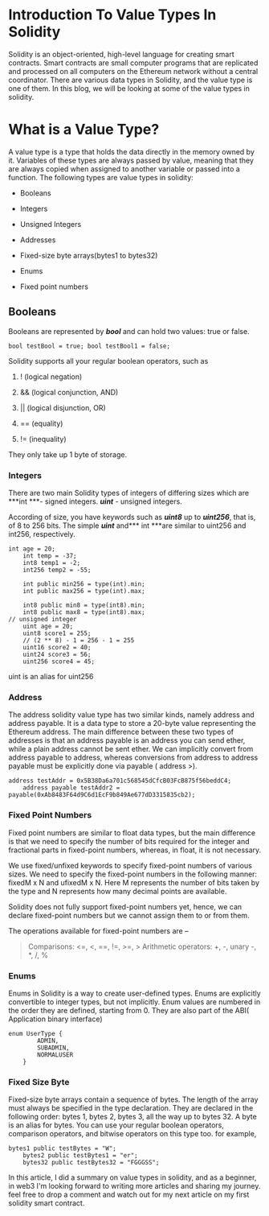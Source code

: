 # Introduction To Value Types In Solidity

Solidity is an object-oriented, high-level language for creating smart contracts. Smart contracts are small computer programs that are replicated and processed on all computers on the Ethereum network without a central coordinator. There are various data types in Solidity, and the value type is one of them. In this blog, we will be looking at some of the value types in solidity.

# What is a Value Type?

A value type is a type that holds the data directly in the memory owned by it. Variables of these types are always passed by value, meaning that they are always copied when assigned to another variable or passed into a function. The following types are value types in solidity:

* Booleans
    
* Integers
    
* Unsigned Integers
    
* Addresses
    
* Fixed-size byte arrays(bytes1 to bytes32)
    
* Enums
    
* Fixed point numbers
    

## Booleans

Booleans are represented by ***bool*** and can hold two values: true or false.

`bool testBool = true; bool testBool1 = false;`

Solidity supports all your regular boolean operators, such as

1. ! (logical negation)
    
2. && (logical conjunction, AND)
    
3. || (logical disjunction, OR)
    
4. \== (equality)
    
5. != (inequality)
    

They only take up 1 byte of storage.

### Integers

There are two main Solidity types of integers of differing sizes which are \*\*\*int \*\*\*- signed integers. ***uint*** - unsigned integers.

According of size, you have keywords such as ***uint8*** up to ***uint256***, that is, of 8 to 256 bits. The simple ***uint*** and\*\*\* int \*\*\*are similar to uint256 and int256, respectively.

```plaintext
int age = 20;
    int temp = -37;
    int8 temp1 = -2;
    int256 temp2 = -55;

    int public min256 = type(int).min;   
    int public max256 = type(int).max;

    int8 public min8 = type(int8).min;   
    int8 public max8 = type(int8).max;
// unsigned integer
    uint age = 20;
    uint8 score1 = 255;
    // (2 ** 8) - 1 = 256 - 1 = 255
    uint16 score2 = 40;
    uint24 score3 = 56;
    uint256 score4 = 45;
```

uint is an alias for uint256

### Address

The address solidity value type has two similar kinds, namely address and address payable. It is a data type to store a 20-byte value representing the Ethereum address. The main difference between these two types of addresses is that an address payable is an address you can send ether, while a plain address cannot be sent ether. We can implicitly convert from address payable to address, whereas conversions from address to address payable must be explicitly done via payable ( address &gt;).

```plaintext
address testAddr = 0x5B38Da6a701c568545dCfcB03FcB875f56beddC4;
    address payable testAddr2 = payable(0xAb8483F64d9C6d1EcF9b849Ae677dD3315835cb2);
```

### Fixed Point Numbers

Fixed point numbers are similar to float data types, but the main difference is that we need to specify the number of bits required for the integer and fractional parts in fixed-point numbers, whereas, in float, it is not necessary.

We use fixed/unfixed keywords to specify fixed-point numbers of various sizes. We need to specify the fixed-point numbers in the following manner: fixedM x N and ufixedM x N. Here M represents the number of bits taken by the type and N represents how many decimal points are available.

Solidity does not fully support fixed-point numbers yet, hence, we can declare fixed-point numbers but we cannot assign them to or from them.

The operations available for fixed-point numbers are –

> Comparisons: &lt;=, &lt;, ==, !=, &gt;=, &gt; Arithmetic operators: +, -, unary -, \*, /, %

### Enums

Enums in Solidity is a way to create user-defined types. Enums are explicitly convertible to integer types, but not implicitly. Enum values are numbered in the order they are defined, starting from 0. They are also part of the ABI( Application binary interface)

```plaintext
enum UserType {
        ADMIN,
        SUBADMIN,
        NORMALUSER
    }
```

### Fixed Size Byte

Fixed-size byte arrays contain a sequence of bytes. The length of the array must always be specified in the type declaration. They are declared in the following order: bytes 1, bytes 2, bytes 3, all the way up to bytes 32. A byte is an alias for bytes. You can use your regular boolean operators, comparison operators, and bitwise operators on this type too. for example,

```plaintext
bytes1 public testBytes = "W"; 
    bytes2 public testBytes1 = "er";
    bytes32 public testBytes32 = "FGGGSS";
```

In this article, I did a summary on value types in solidity, and as a beginner, in web3 I'm looking forward to writing more articles and sharing my journey. feel free to drop a comment and watch out for my next article on my first solidity smart contract.